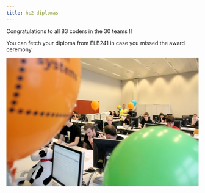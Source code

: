 ```yaml
---
title: hc2 diplomas
---
```


Congratulations to all 83 coders in the 30 teams !! 

You can fetch your diploma from ELB241 in case you missed the award ceremony. 

![Image](/images/posts/2011-03-20-hc2-diplomas.jpg)

